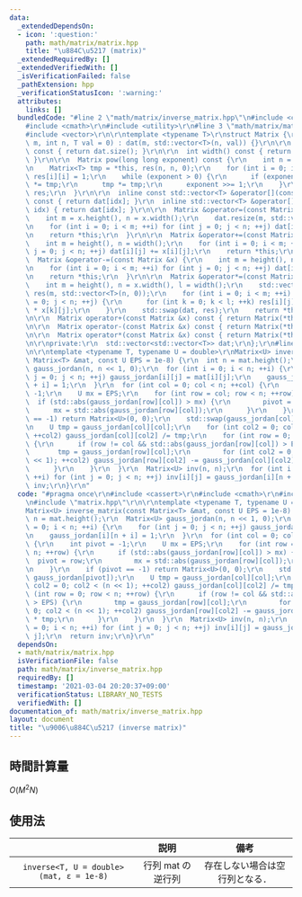 ```yaml
---
data:
  _extendedDependsOn:
  - icon: ':question:'
    path: math/matrix/matrix.hpp
    title: "\u884C\u5217 (matrix)"
  _extendedRequiredBy: []
  _extendedVerifiedWith: []
  _isVerificationFailed: false
  _pathExtension: hpp
  _verificationStatusIcon: ':warning:'
  attributes:
    links: []
  bundledCode: "#line 2 \"math/matrix/inverse_matrix.hpp\"\n#include <cassert>\r\n\
    #include <cmath>\r\n#include <utility>\r\n#line 3 \"math/matrix/matrix.hpp\"\n\
    #include <vector>\r\n\r\ntemplate <typename T>\r\nstruct Matrix {\r\n  Matrix(int\
    \ m, int n, T val = 0) : dat(m, std::vector<T>(n, val)) {}\r\n\r\n  int height()\
    \ const { return dat.size(); }\r\n\r\n  int width() const { return dat.front().size();\
    \ }\r\n\r\n  Matrix pow(long long exponent) const {\r\n    int n = height();\r\
    \n    Matrix<T> tmp = *this, res(n, n, 0);\r\n    for (int i = 0; i < n; ++i)\
    \ res[i][i] = 1;\r\n    while (exponent > 0) {\r\n      if (exponent & 1) res\
    \ *= tmp;\r\n      tmp *= tmp;\r\n      exponent >>= 1;\r\n    }\r\n    return\
    \ res;\r\n  }\r\n\r\n  inline const std::vector<T> &operator[](const int idx)\
    \ const { return dat[idx]; }\r\n  inline std::vector<T> &operator[](const int\
    \ idx) { return dat[idx]; }\r\n\r\n  Matrix &operator=(const Matrix &x) {\r\n\
    \    int m = x.height(), n = x.width();\r\n    dat.resize(m, std::vector<T>(n));\r\
    \n    for (int i = 0; i < m; ++i) for (int j = 0; j < n; ++j) dat[i][j] = x[i][j];\r\
    \n    return *this;\r\n  }\r\n\r\n  Matrix &operator+=(const Matrix &x) {\r\n\
    \    int m = height(), n = width();\r\n    for (int i = 0; i < m; ++i) for (int\
    \ j = 0; j < n; ++j) dat[i][j] += x[i][j];\r\n    return *this;\r\n  }\r\n\r\n\
    \  Matrix &operator-=(const Matrix &x) {\r\n    int m = height(), n = width();\r\
    \n    for (int i = 0; i < m; ++i) for (int j = 0; j < n; ++j) dat[i][j] -= x[i][j];\r\
    \n    return *this;\r\n  }\r\n\r\n  Matrix &operator*=(const Matrix &x) {\r\n\
    \    int m = height(), n = x.width(), l = width();\r\n    std::vector<std::vector<T>>\
    \ res(m, std::vector<T>(n, 0));\r\n    for (int i = 0; i < m; ++i) for (int j\
    \ = 0; j < n; ++j) {\r\n      for (int k = 0; k < l; ++k) res[i][j] += dat[i][k]\
    \ * x[k][j];\r\n    }\r\n    std::swap(dat, res);\r\n    return *this;\r\n  }\r\
    \n\r\n  Matrix operator+(const Matrix &x) const { return Matrix(*this) += x; }\r\
    \n\r\n  Matrix operator-(const Matrix &x) const { return Matrix(*this) -= x; }\r\
    \n\r\n  Matrix operator*(const Matrix &x) const { return Matrix(*this) *= x; }\r\
    \n\r\nprivate:\r\n  std::vector<std::vector<T>> dat;\r\n};\r\n#line 6 \"math/matrix/inverse_matrix.hpp\"\
    \n\r\ntemplate <typename T, typename U = double>\r\nMatrix<U> inverse_matrix(const\
    \ Matrix<T> &mat, const U EPS = 1e-8) {\r\n  int n = mat.height();\r\n  Matrix<U>\
    \ gauss_jordan(n, n << 1, 0);\r\n  for (int i = 0; i < n; ++i) {\r\n    for (int\
    \ j = 0; j < n; ++j) gauss_jordan[i][j] = mat[i][j];\r\n    gauss_jordan[i][n\
    \ + i] = 1;\r\n  }\r\n  for (int col = 0; col < n; ++col) {\r\n    int pivot =\
    \ -1;\r\n    U mx = EPS;\r\n    for (int row = col; row < n; ++row) {\r\n    \
    \  if (std::abs(gauss_jordan[row][col]) > mx) {\r\n        pivot = row;\r\n  \
    \      mx = std::abs(gauss_jordan[row][col]);\r\n      }\r\n    }\r\n    if (pivot\
    \ == -1) return Matrix<U>(0, 0);\r\n    std::swap(gauss_jordan[col], gauss_jordan[pivot]);\r\
    \n    U tmp = gauss_jordan[col][col];\r\n    for (int col2 = 0; col2 < (n << 1);\
    \ ++col2) gauss_jordan[col][col2] /= tmp;\r\n    for (int row = 0; row < n; ++row)\
    \ {\r\n      if (row != col && std::abs(gauss_jordan[row][col]) > EPS) {\r\n \
    \       tmp = gauss_jordan[row][col];\r\n        for (int col2 = 0; col2 < (n\
    \ << 1); ++col2) gauss_jordan[row][col2] -= gauss_jordan[col][col2] * tmp;\r\n\
    \      }\r\n    }\r\n  }\r\n  Matrix<U> inv(n, n);\r\n  for (int i = 0; i < n;\
    \ ++i) for (int j = 0; j < n; ++j) inv[i][j] = gauss_jordan[i][n + j];\r\n  return\
    \ inv;\r\n}\r\n"
  code: "#pragma once\r\n#include <cassert>\r\n#include <cmath>\r\n#include <utility>\r\
    \n#include \"matrix.hpp\"\r\n\r\ntemplate <typename T, typename U = double>\r\n\
    Matrix<U> inverse_matrix(const Matrix<T> &mat, const U EPS = 1e-8) {\r\n  int\
    \ n = mat.height();\r\n  Matrix<U> gauss_jordan(n, n << 1, 0);\r\n  for (int i\
    \ = 0; i < n; ++i) {\r\n    for (int j = 0; j < n; ++j) gauss_jordan[i][j] = mat[i][j];\r\
    \n    gauss_jordan[i][n + i] = 1;\r\n  }\r\n  for (int col = 0; col < n; ++col)\
    \ {\r\n    int pivot = -1;\r\n    U mx = EPS;\r\n    for (int row = col; row <\
    \ n; ++row) {\r\n      if (std::abs(gauss_jordan[row][col]) > mx) {\r\n      \
    \  pivot = row;\r\n        mx = std::abs(gauss_jordan[row][col]);\r\n      }\r\
    \n    }\r\n    if (pivot == -1) return Matrix<U>(0, 0);\r\n    std::swap(gauss_jordan[col],\
    \ gauss_jordan[pivot]);\r\n    U tmp = gauss_jordan[col][col];\r\n    for (int\
    \ col2 = 0; col2 < (n << 1); ++col2) gauss_jordan[col][col2] /= tmp;\r\n    for\
    \ (int row = 0; row < n; ++row) {\r\n      if (row != col && std::abs(gauss_jordan[row][col])\
    \ > EPS) {\r\n        tmp = gauss_jordan[row][col];\r\n        for (int col2 =\
    \ 0; col2 < (n << 1); ++col2) gauss_jordan[row][col2] -= gauss_jordan[col][col2]\
    \ * tmp;\r\n      }\r\n    }\r\n  }\r\n  Matrix<U> inv(n, n);\r\n  for (int i\
    \ = 0; i < n; ++i) for (int j = 0; j < n; ++j) inv[i][j] = gauss_jordan[i][n +\
    \ j];\r\n  return inv;\r\n}\r\n"
  dependsOn:
  - math/matrix/matrix.hpp
  isVerificationFile: false
  path: math/matrix/inverse_matrix.hpp
  requiredBy: []
  timestamp: '2021-03-04 20:20:37+09:00'
  verificationStatus: LIBRARY_NO_TESTS
  verifiedWith: []
documentation_of: math/matrix/inverse_matrix.hpp
layout: document
title: "\u9006\u884C\u5217 (inverse matrix)"
---
```



## 時間計算量

$O(M^2 N)$


## 使用法

||説明|備考|
|:--:|:--:|:--:|
|`inverse<T, U = double>(mat, ε = 1e-8)`|行列 $\mathrm{mat}$ の逆行列|存在しない場合は空行列となる．|
